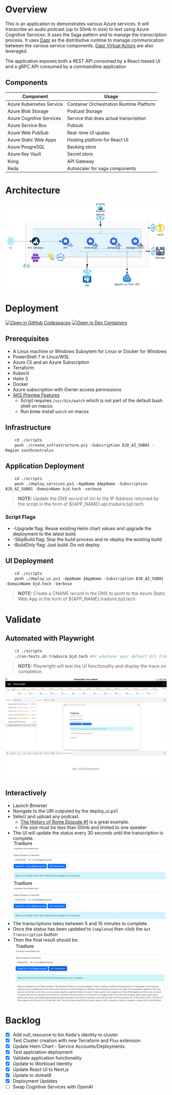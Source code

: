 # Overview 
This is an application to demonstrates various Azure services. It will transcribe an audio podcast (up to 50mb in size) to text using Azure Cognitive Services. It uses the Saga pattern and to manage the transcription process.  It uses [Dapr](https://dapr.io) as the distributive runtime to manage communication between the various service components. [Dapr Virtual Actors](https://docs.dapr.io/developing-applications/building-blocks/actors/actors-overview/) are also leveraged. 

The application exposes both a REST API consumed by a React-based UI and a gRPC API consumed by a commandline application

## Components
Component | Usage
------ | ------
Azure Kubernetes Service | Container Orchestration Runtime Platform  
Azure Blob Storage | Podcast Storage 
Azure Cognitive Services | Service that does actual transcription 
Azure Service Bus | Pubsub
Azure Web PubSub | Real-time UI upates
Azure Static Web Apps | Hosting platform for React UI
Azure PosgreSQL | Backing store
Azure Key Vault | Secret store 
Kong | API Gateway 
Keda | Autoscaler for saga components 

# Architecture
![Dapr](./.assets/dapr.png)

# Deployment

[![Open in GitHub Codespaces](https://img.shields.io/static/v1?style=for-the-badge&label=GitHub+Codespaces&message=Open&color=brightgreen&logo=github)](https://codespaces.new/briandenicola/traduire?quickstart=1)
[![Open in Dev Containers](https://img.shields.io/static/v1?style=for-the-badge&label=Dev%20Containers&message=Open&color=blue&logo=visualstudiocode)](https://vscode.dev/redirect?url=vscode://ms-vscode-remote.remote-containers/cloneInVolume?url=https://github.com/briandenicola/traduire)  

## Prerequisites
* A Linux machine or Windows Subsytem for Linux or Docker for Windows 
* PowerShell 7 in Linux/WSL
* Azure Cli and an Azure Subscription
* Terraform 
* Kubectl
* Helm 3 
* Docker 
* Azure subscription with Owner access permissions
* [AKS Preview Features](https://github.com/briandenicola/kubernetes-cluster-setup/blob/main/scripts/aks-preview-features.sh)
    * Script requires `/usr/bin/watch` which is not part of the default bash shell on macos.
    * Run brew install `watch` on macos

## Infrastructure 
```pwsh
    cd ./scripts
    pwsh ./create_infrastructure.ps1 -Subscription BJD_AZ_SUB01 -Region southcentralus 
```

## Application Deployment 
```pwsh
    cd ./scripts
    pwsh ./deploy_services.ps1 -AppName $AppName -Subscription BJD_AZ_SUB01 -DomainName bjd.tech -verbose
```
> **NOTE:** Update the DNS record of Uri to the IP Address returned by the script in the form of ${APP_NAME}.api.traduire.bjd.tech

### Script Flags
* -Upgrade flag: Reuse existing Helm chart values and upgrade the deployment to the latest build
* -SkipBuild flag: Skip the build process and re-deploy the existing build
* -BuildOnly flag: Just build. Do not deploy 

## UI Deployment 
```pwsh
    cd ./scripts
    pwsh ./deploy_ui.ps1 -AppName $AppName -Subscription BJD_AZ_SUB01 -DomainName bjd.tech -Verbose
```
> **NOTE:** Create a CNAME record in the DNS to point to the Azure Static Web App in the form of ${APP_NAME}.traduire.bjd.tech

# Validate 

## Automated with Playwright
```bash
    cd ./scripts
    ./run-tests.sh traduire.bjd.tech #Or whatever your default Url from Azure Static Web Apps
```
> **NOTE:** Playwright will test the UI functionality and display the trace on completion. 

![Playwright](./.assets/playwright.png)

## Interactively
* Launch Browser
* Navigate to the URI outputed by the deploy_ui.ps1
* Select and upload any podcast.  
    * [The History of Rome Episode #1](http://traffic.libsyn.com/historyofrome/01-_In_the_Beginning.mp3) is a great example.
    * File size must be less than 50mb and limited to one speaker
* The UI will update the status every 30 seconds until the transcription is complete. 
    ![UI](./.assets/traduire-rome-1.png)
    ![UI](./.assets/traduire-rome-1.png)
* The transcriptions takes between 5 and 10 minutes to complete.
* Once the status has been updated to `Completed` then click the `Get Transcription` button
* Then the final result should be: 
    ![UI](./.assets/traduire-rome-complete.png)

# Backlog 
- [X] Add null_resource to bin Keda's identity to cluster
- [X] Test Cluster creation with new Terraform and Flux extension
- [X] Update Helm Chart - Service Accounts/Deployments 
- [X] Test applciation deployment
- [X] Validate application functionality
- [X] Update to Workload Identity
- [X] Update React UI to Next.js
- [X] Update to dotnet8 
- [X] Deployment Updates
- [ ] Swap Cognitive Services with OpenAI
